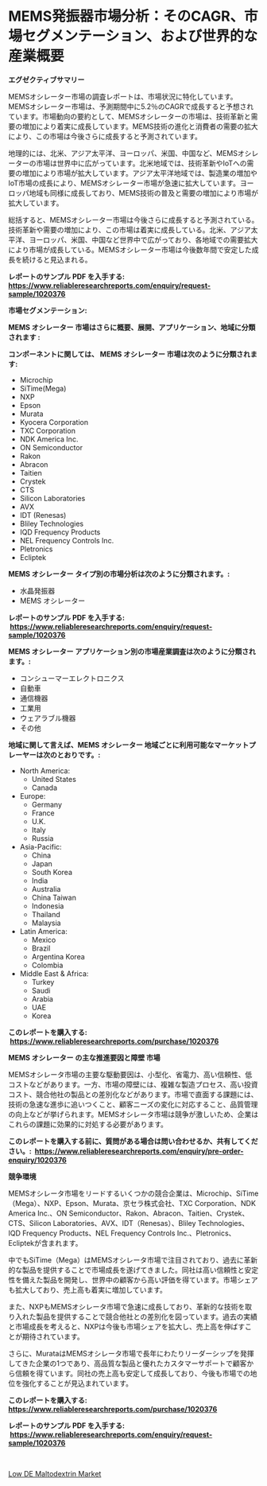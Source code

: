 <p><h1>MEMS発振器市場分析：そのCAGR、市場セグメンテーション、および世界的な産業概要</h1></p><p><strong>エグゼクティブサマリー</strong></p>
<p><p>MEMSオシレーター市場の調査レポートは、市場状況に特化しています。 MEMSオシレーター市場は、予測期間中に5.2％のCAGRで成長すると予想されています。市場動向の要約として、MEMSオシレーターの市場は、技術革新と需要の増加により着実に成長しています。MEMS技術の進化と消費者の需要の拡大により、この市場は今後さらに成長すると予測されています。</p><p>地理的には、北米、アジア太平洋、ヨーロッパ、米国、中国など、MEMSオシレーターの市場は世界中に広がっています。北米地域では、技術革新やIoTへの需要の増加により市場が拡大しています。アジア太平洋地域では、製造業の増加やIoT市場の成長により、MEMSオシレーター市場が急速に拡大しています。ヨーロッパ地域も同様に成長しており、MEMS技術の普及と需要の増加により市場が拡大しています。</p><p>総括すると、MEMSオシレーター市場は今後さらに成長すると予測されている。技術革新や需要の増加により、この市場は着実に成長している。北米、アジア太平洋、ヨーロッパ、米国、中国など世界中で広がっており、各地域での需要拡大により市場が成長している。MEMSオシレーター市場は今後数年間で安定した成長を続けると見込まれる。</p></p>
<p><strong>レポートのサンプル PDF を入手する: <a href="https://www.reliableresearchreports.com/enquiry/request-sample/1020376">https://www.reliableresearchreports.com/enquiry/request-sample/1020376</a></strong></p>
<p><strong>市場セグメンテーション:</strong></p>
<p><strong> MEMS オシレーター 市場はさらに概要、展開、アプリケーション、地域に分類されます :</strong></p>
<p><strong>コンポーネントに関しては、 MEMS オシレーター 市場は次のように分類されます: &nbsp;</strong></p>
<p><ul><li>Microchip</li><li>SiTime(Mega)</li><li>NXP</li><li>Epson</li><li>Murata</li><li>Kyocera Corporation</li><li>TXC Corporation</li><li>NDK America Inc.</li><li>ON Semiconductor</li><li>Rakon</li><li>Abracon</li><li>Taitien</li><li>Crystek</li><li>CTS</li><li>Silicon Laboratories</li><li>AVX</li><li>IDT (Renesas)</li><li>Bliley Technologies</li><li>IQD Frequency Products</li><li>NEL Frequency Controls Inc.</li><li>Pletronics</li><li>Ecliptek</li></ul></p>
<p><strong> MEMS オシレーター タイプ別の市場分析は次のように分類されます。:</strong></p>
<p><ul><li>水晶発振器</li><li>MEMS オシレーター</li></ul></p>
<p><strong>レポートのサンプル PDF を入手する: &nbsp;<a href="https://www.reliableresearchreports.com/enquiry/request-sample/1020376">https://www.reliableresearchreports.com/enquiry/request-sample/1020376</a></strong></p>
<p><strong> MEMS オシレーター アプリケーション別の市場産業調査は次のように分類されます。:</strong></p>
<p><ul><li>コンシューマーエレクトロニクス</li><li>自動車</li><li>通信機器</li><li>工業用</li><li>ウェアラブル機器</li><li>その他</li></ul></p>
<p><strong>地域に関して言えば、MEMS オシレーター 地域ごとに利用可能なマーケットプレーヤーは次のとおりです。:</strong></p>
<p><ul>
    <li>
        North America:
        <ul>
            <li>United States</li>
            <li>Canada</li>
        </ul>
    </li>
    <li>
        Europe:
        <ul>
            <li>Germany</li>
            <li>France</li>
            <li>U.K.</li>
            <li>Italy</li>
            <li>Russia</li>
        </ul>
    </li>
    <li>
        Asia-Pacific:
        <ul>
            <li>China</li>
            <li>Japan</li>
            <li>South Korea</li>
            <li>India</li>
            <li>Australia</li>
            <li>China Taiwan</li>
            <li>Indonesia</li>
            <li>Thailand</li>
            <li>Malaysia</li>
        </ul>
    </li>
    <li>
        Latin America:
        <ul>
            <li>Mexico</li>
            <li>Brazil</li>
            <li>Argentina Korea</li>
            <li>Colombia</li>
        </ul>
    </li>
    <li>
        Middle East & Africa:
        <ul>
            <li>Turkey</li>
            <li>Saudi</li>
            <li>Arabia</li>
            <li>UAE</li>
            <li>Korea</li>
        </ul>
    </li>
    </ul></p>
<p><strong>このレポートを購入する: &nbsp;<a href="https://www.reliableresearchreports.com/purchase/1020376">https://www.reliableresearchreports.com/purchase/1020376</a></strong></p>
<p><strong>MEMS オシレーター の主な推進要因と障壁 市場</strong></p>
<p><p>MEMSオシレータ市場の主要な駆動要因は、小型化、省電力、高い信頼性、低コストなどがあります。一方、市場の障壁には、複雑な製造プロセス、高い投資コスト、競合他社の製品との差別化などがあります。市場で直面する課題には、技術の急速な進歩に追いつくこと、顧客ニーズの変化に対応すること、品質管理の向上などが挙げられます。MEMSオシレータ市場は競争が激しいため、企業はこれらの課題に効果的に対処する必要があります。</p></p>
<p><strong>このレポートを購入する前に、質問がある場合は問い合わせるか、共有してください。:&nbsp; <a href="https://www.reliableresearchreports.com/enquiry/pre-order-enquiry/1020376">https://www.reliableresearchreports.com/enquiry/pre-order-enquiry/1020376</a></strong></p>
<p><strong>競争環境</strong></p>
<p><p>MEMSオシレータ市場をリードするいくつかの競合企業は、Microchip、SiTime（Mega）、NXP、Epson、Murata、京セラ株式会社、TXC Corporation、NDK America Inc.、ON Semiconductor、Rakon、Abracon、Taitien、Crystek、CTS、Silicon Laboratories、AVX、IDT（Renesas）、Bliley Technologies、IQD Frequency Products、NEL Frequency Controls Inc.、Pletronics、Ecliptekが含まれます。</p><p>中でもSiTime（Mega）はMEMSオシレータ市場で注目されており、過去に革新的な製品を提供することで市場成長を遂げてきました。同社は高い信頼性と安定性を備えた製品を開発し、世界中の顧客から高い評価を得ています。市場シェアも拡大しており、売上高も着実に増加しています。</p><p>また、NXPもMEMSオシレータ市場で急速に成長しており、革新的な技術を取り入れた製品を提供することで競合他社との差別化を図っています。過去の実績と市場成長を考えると、NXPは今後も市場シェアを拡大し、売上高を伸ばすことが期待されています。</p><p>さらに、MurataはMEMSオシレータ市場で長年にわたりリーダーシップを発揮してきた企業の1つであり、高品質な製品と優れたカスタマーサポートで顧客から信頼を得ています。同社の売上高も安定して成長しており、今後も市場での地位を強化することが見込まれています。</p></p>
<p><strong>このレポートを購入する: &nbsp; <a href="https://www.reliableresearchreports.com/purchase/1020376">https://www.reliableresearchreports.com/purchase/1020376</a></strong></p>
<p><strong>レポートのサンプル PDF を入手する: &nbsp;<a href="https://www.reliableresearchreports.com/enquiry/request-sample/1020376">https://www.reliableresearchreports.com/enquiry/request-sample/1020376</a></strong><strong></strong></p>
<p>&nbsp;</p>
<p><p><a href="https://chivalrous-flock-a86.notion.site/Global-Low-DE-Maltodextrin-Market-Size-and-Market-Trends-Insights-and-Projections-from-2024-to-2031-d0d67d3887ff4fac865b39d8d3e91641">Low DE Maltodextrin Market</a></p></p>